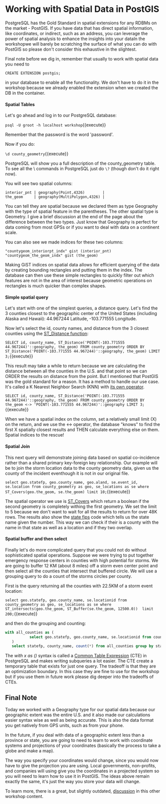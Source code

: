 # Working with Spatial Data in PostGIS

PostgreSQL has the Gold Standard in spatial extensions for any RDBMs on the market - PostGIS. If you have data that has 
direct spatial information, like coordinates, or indirect, such as an address, you can leverage the power of spatial 
analysis to enhance the insights into your dataIn the workshopwe will barely be scratching the surface of what you can 
do with PostGIS so please don't consider this exhaustive in the slightest.

Final note before we dig in, remember that usually to work with spatial data you need to 

```CREATE EXTENSION postgis;```

in your database to enable all the functionality. We don't have to do it in the workshop because we already enabled the 
extension when we created the DB in the container. 

#### Spatial Tables

Let's go ahead and log in to our PostgreSQL database:

```psql -U groot -h localhost workshop```{{execute}}

Remember that the password is the word 'password'.

Now if you do:

`\d county_geometry`{{execute}}

PostgreSQL will show you a full description of the county_geometry table. To see all the \ commands in PostgreSQL just do 
`\?` (though don't do it right now).

You will see two spatial columns: 
```
interior_pnt | geography(Point,4326)        |
the_geom     | geography(MultiPolygon,4326) |           

```
You can tell they are spatial because we declared them as type Geography with the type of spatial feature in the parentheses. 
The other spatial type is Geometry. I give a brief discussion at the end of the page about the difference between the two types. 
Just know that Geography is perfect for data coming from most GPSs or if you want to deal with data on a continent scale.

You can also see we made indices for these two columns:
```
"countygeom_interiorpt_indx" gist (interior_pnt)
"countygeom_the_geom_indx" gist (the_geom)

```

Making GiST indices on spatial data allows for efficient querying of the data by creating bounding rectangles and putting them
in the index. The database can then use these simple rectangles to quickly filter out which features are not in the area of interest because
geometric operations on rectangles is much quicker than complex shapes. 

#### Simple spatial query

Let's start with one of the simplest queries, a distance query. Let's find the 3 counties closest to the geographic center 
of the United States (including Alaska and Hawaii):  44.967244 Latitude, -103.771555 Longitude. 

Now let's select the id, county names, and distance from the 3 closest counties using the 
[ST_Distance function](https://postgis.net/docs/manual-2.5/ST_Distance.html):

```SELECT id, county_name, ST_Distance('POINT(-103.771555 44.967244)'::geography, the_geom) FROM county_geometry ORDER BY ST_Distance('POINT(-103.771555 44.967244)'::geography, the_geom) LIMIT 3;```{{execute}} 

This result may take a while to return because we are calculating the distance between all the counties in the U.S. and 
that point so we can ORDER the results on distance from the point. But I mentioned that PostGIS was the gold standard for a reason. It has a 
method to handle our use case. It's called a K Nearest Neighbor Search (KNN) with 
[its own operator](http://postgis.net/workshops/postgis-intro/knn.html).

```SELECT id, county_name, ST_Distance('POINT(-103.771555 44.967244)'::geography, the_geom) FROM county_geometry ORDER BY the_geom <-> 'POINT(-103.771555 44.967244)'::geography LIMIT 3;```{{execute}}

When we have a spatial index on the column, set a relatively small limit (X) on the return,  and we use the <-> operator, the database 
"knows" to find the first X spatially closest results and THEN calculate everything else on them. Spatial indices to the
rescue!

#### Spatial Join

This next query will demonstrate joining data based on spatial co-incidence rather than a shared primary key-foreign key 
relationship. Our example will be to join the storm location data to the county geometry data, given us the county of the 
incident eventhough it is not in our original file.

```select geo.statefp, geo.county_name, geo.aland, se.event_id, se.location from county_geometry as geo, se_locations as se where ST_Covers(geo.the_geom, se.the_geom) limit 10;```{{execute}}

The spatial operator we use is [ST_Covers](https://postgis.net/docs/ST_Covers.html) which return a boolean if the second geometry is completely withing the first geometry. 
We set the limit to 5 because we don't want to wait for all the results to return for over 48K rows. The results also show 
the [state fips](https://en.wikipedia.org/wiki/Federal_Information_Processing_Standard_state_code) code which tells us 
the state name given the number. This way we can check if their is a county with the name in that state as well as a 
location and if they two overlap.

#### Spatial buffer and then select

Finally let's do more complicated query that you could not do without sophisticated spatial operations. Suppose we were 
trying to put together emergency response centers in counties with high potential for storms. We are going to buffer 12 KM (about 8 miles) 
off a storm even center point and then select all the counties that intersect that buffered circle. We will use a grouping 
query to do a count of the storms circles per county.

First is the query returning all the counties with 22.5KM of a storm event location:

```select geo.statefp, geo.county_name, se.locationid from county_geometry as geo, se_locations as se where ST_intersects(geo.the_geom, ST_Buffer(se.the_geom, 12500.0))  limit 200;```{{execute}}


and then do the grouping and counting:

```sql
with all_counties as (
           select geo.statefp, geo.county_name, se.locationid from county_geometry as geo, se_locations as se where ST_intersects(geo.the_geom, ST_Buffer(se.the_geom, 12500.0)) limit 200
   )
   select statefp, county_name, count(*) from all_counties group by statefp, county_name order by statefp, count(*) DESC;

```

The _with x as ()_ syntax is called a [Common Table Expression](https://www.postgresql.org/docs/11/queries-with.html) 
(CTE) in PostgreSQL and makes writing subqueries a lot easier. The CTE create a temporary table that exists for just 
one query. The tradeoff is that they are an optimization boundary. In this case they are fine to use for the workshop but 
if you use them in future work please dig deeper into the tradeoffs of CTEs. 

## Final Note

Today we worked with a Geography type for our spatial data because our geographic extent was the entire U.S. and it
also made our calculations easier syntax wise as well as being accurate. This is also the data format you get natively from
GPS units, such as from your phone.   

In the future, if you deal with data of a geographic extent less than a province or state, you are going to need to learn 
to work with coordinate systems and projections of your coordinates (basically the process to take a globe and make a map).

The way you specify your coordinates would change, since you would now have to give the projection you are using. Local 
governments, non-profits, and companies will using give you the coordinates in a projected system so you will need to learn 
how to use it in PostGIS. The ideas above remain exactly the same, it's just the way you store your data will change.

To learn more, there is a great, but slightly outdated, [discussion](http://postgis.net/workshops/postgis-intro/geography.html) in this other workshop content.
 
   